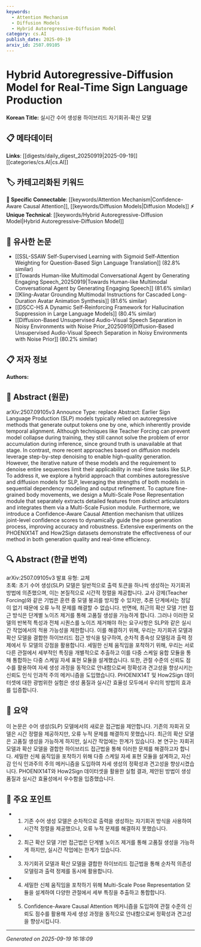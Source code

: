 ```yaml
---
keywords:
  - Attention Mechanism
  - Diffusion Models
  - Hybrid Autoregressive-Diffusion Model
category: cs.AI
publish_date: 2025-09-19
arxiv_id: 2507.09105
---
```


<!-- KEYWORD_LINKING_METADATA:
{
  "processed_timestamp": "2025-09-22 21:40:20.622441",
  "vocabulary_version": "1.0",
  "selected_keywords": [
    "Attention Mechanism",
    "Diffusion Models",
    "Hybrid Autoregressive-Diffusion Model"
  ],
  "rejected_keywords": [
    "Multi-Scale Pose Representation"
  ],
  "similarity_scores": {
    "Attention Mechanism": 0.8,
    "Diffusion Models": 0.82,
    "Hybrid Autoregressive-Diffusion Model": 0.78
  },
  "extraction_method": "AI_prompt_based",
  "budget_applied": true
}
-->


# Hybrid Autoregressive-Diffusion Model for Real-Time Sign Language Production

**Korean Title:** 실시간 수어 생성용 하이브리드 자기회귀-확산 모델

## 📋 메타데이터

**Links**: [[digests/daily_digest_20250919|2025-09-19]]   [[categories/cs.AI|cs.AI]]

## 🏷️ 카테고리화된 키워드
**🔗 Specific Connectable**: [[keywords/Attention Mechanism|Confidence-Aware Causal Attention]], [[keywords/Diffusion Models|Diffusion Models]]
**⚡ Unique Technical**: [[keywords/Hybrid Autoregressive-Diffusion Model|Hybrid Autoregressive-Diffusion Model]]

## 🔗 유사한 논문
- [[SSL-SSAW Self-Supervised Learning with Sigmoid Self-Attention Weighting for Question-Based Sign Language Translation]] (82.8% similar)
- [[Towards Human-like Multimodal Conversational Agent by Generating Engaging Speech_20250919|Towards Human-like Multimodal Conversational Agent by Generating Engaging Speech]] (81.6% similar)
- [[Kling-Avatar Grounding Multimodal Instructions for Cascaded Long-Duration Avatar Animation Synthesis]] (81.6% similar)
- [[DSCC-HS A Dynamic Self-Reinforcing Framework for Hallucination Suppression in Large Language Models]] (80.4% similar)
- [[Diffusion-Based Unsupervised Audio-Visual Speech Separation in Noisy Environments with Noise Prior_20250919|Diffusion-Based Unsupervised Audio-Visual Speech Separation in Noisy Environments with Noise Prior]] (80.2% similar)

## 📋 저자 정보

**Authors:** 

## 📄 Abstract (원문)

arXiv:2507.09105v3 Announce Type: replace 
Abstract: Earlier Sign Language Production (SLP) models typically relied on autoregressive methods that generate output tokens one by one, which inherently provide temporal alignment. Although techniques like Teacher Forcing can prevent model collapse during training, they still cannot solve the problem of error accumulation during inference, since ground truth is unavailable at that stage. In contrast, more recent approaches based on diffusion models leverage step-by-step denoising to enable high-quality generation. However, the iterative nature of these models and the requirement to denoise entire sequences limit their applicability in real-time tasks like SLP. To address it, we explore a hybrid approach that combines autoregressive and diffusion models for SLP, leveraging the strengths of both models in sequential dependency modeling and output refinement. To capture fine-grained body movements, we design a Multi-Scale Pose Representation module that separately extracts detailed features from distinct articulators and integrates them via a Multi-Scale Fusion module. Furthermore, we introduce a Confidence-Aware Causal Attention mechanism that utilizes joint-level confidence scores to dynamically guide the pose generation process, improving accuracy and robustness. Extensive experiments on the PHOENIX14T and How2Sign datasets demonstrate the effectiveness of our method in both generation quality and real-time efficiency.

## 🔍 Abstract (한글 번역)

arXiv:2507.09105v3 발표 유형: 교체  
초록: 초기 수어 생성(SLP) 모델은 일반적으로 출력 토큰을 하나씩 생성하는 자기회귀 방법에 의존했으며, 이는 본질적으로 시간적 정렬을 제공합니다. 교사 강제(Teacher Forcing)와 같은 기법은 훈련 중 모델 붕괴를 방지할 수 있지만, 추론 단계에서는 정답이 없기 때문에 오류 누적 문제를 해결할 수 없습니다. 반면에, 최근의 확산 모델 기반 접근 방식은 단계별 노이즈 제거를 통해 고품질 생성을 가능하게 합니다. 그러나 이러한 모델의 반복적 특성과 전체 시퀀스를 노이즈 제거해야 하는 요구사항은 SLP와 같은 실시간 작업에서의 적용 가능성을 제한합니다. 이를 해결하기 위해, 우리는 자기회귀 모델과 확산 모델을 결합한 하이브리드 접근 방식을 탐구하여, 순차적 종속성 모델링과 출력 정제에서 두 모델의 강점을 활용합니다. 세밀한 신체 움직임을 포착하기 위해, 우리는 서로 다른 관절에서 세부적인 특징을 개별적으로 추출하고 이를 다중 스케일 융합 모듈을 통해 통합하는 다중 스케일 자세 표현 모듈을 설계했습니다. 또한, 관절 수준의 신뢰도 점수를 활용하여 자세 생성 과정을 동적으로 안내함으로써 정확성과 견고성을 향상시키는 신뢰도 인식 인과적 주의 메커니즘을 도입했습니다. PHOENIX14T 및 How2Sign 데이터셋에 대한 광범위한 실험은 생성 품질과 실시간 효율성 모두에서 우리의 방법의 효과를 입증합니다.

## 📝 요약

이 논문은 수어 생성(SLP) 모델에서의 새로운 접근법을 제안합니다. 기존의 자회귀 모델은 시간 정렬을 제공하지만, 오류 누적 문제를 해결하지 못했습니다. 최근의 확산 모델은 고품질 생성을 가능하게 하지만, 실시간 작업에는 한계가 있습니다. 본 연구는 자회귀 모델과 확산 모델을 결합한 하이브리드 접근법을 통해 이러한 문제를 해결하고자 합니다. 세밀한 신체 움직임을 포착하기 위해 다중 스케일 자세 표현 모듈을 설계하고, 자신감 인식 인과주의 주의 메커니즘을 도입하여 자세 생성의 정확성과 견고성을 향상시켰습니다. PHOENIX14T와 How2Sign 데이터셋을 활용한 실험 결과, 제안된 방법이 생성 품질과 실시간 효율성에서 우수함을 입증했습니다.

## 🎯 주요 포인트

- 1. 기존 수어 생성 모델은 순차적으로 출력을 생성하는 자기회귀 방식을 사용하여 시간적 정렬을 제공했으나, 오류 누적 문제를 해결하지 못했습니다.

- 2. 최근 확산 모델 기반 접근법은 단계별 노이즈 제거를 통해 고품질 생성을 가능하게 하지만, 실시간 작업에는 한계가 있습니다.

- 3. 자기회귀 모델과 확산 모델을 결합한 하이브리드 접근법을 통해 순차적 의존성 모델링과 출력 정제를 동시에 활용합니다.

- 4. 세밀한 신체 움직임을 포착하기 위해 Multi-Scale Pose Representation 모듈을 설계하여 다양한 관절에서 세부 특징을 추출하고 통합합니다.

- 5. Confidence-Aware Causal Attention 메커니즘을 도입하여 관절 수준의 신뢰도 점수를 활용해 자세 생성 과정을 동적으로 안내함으로써 정확성과 견고성을 향상시킵니다.

---

*Generated on 2025-09-19 16:18:09*